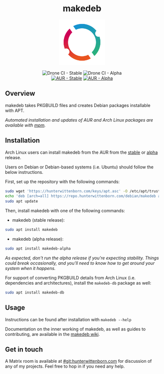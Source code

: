 <h1 align="center">makedeb</h1>
<p align="center"><img src="assets/logo.png" width="150"></p>
<div align="center">
<img alt="Drone CI - Stable" src="https://img.shields.io/drone/build/hwittenborn/makedeb/stable?label=stable&server=https%3A%2F%2Fdrone.hunterwittenborn.com">
<img alt="Drone CI - Alpha" src="https://img.shields.io/drone/build/hwittenborn/makedeb/alpha?label=alpha&server=https%3A%2F%2Fdrone.hunterwittenborn.com">
</div>
<div align="center">
<a href="https://aur.archlinux.org/packages/makedeb/"><img alt="AUR - Stable" src="https://img.shields.io/badge/AUR-stable-informational"></a>
<a href="https://aur.archlinux.org/packages/makedeb-alpha/"><img alt="AUR - Alpha" src="https://img.shields.io/badge/AUR-alpha-informational"></a>
</div>


## Overview ##
makedeb takes PKGBUILD files and creates Debian packages installable with APT.

*Automated installation and updates of AUR and Arch Linux packages are available with [mpm](https://github.com/hwittenborn/mpm).*

## Installation ##
Arch Linux users can install makedeb from the AUR from the [stable](https://aur.archlinux.org/packages/makedeb/) or [alpha](https://aur.archlinux.org/packages/makedeb-alpha/) release.

Users on Debian or Debian-based systems (i.e. Ubuntu) should follow the below instructions.

First, set up the repository with the following commands:
```sh
sudo wget 'https://hunterwittenborn.com/keys/apt.asc' -O /etc/apt/trusted.gpg.d/hwittenborn.asc
echo 'deb [arch=all] https://repo.hunterwittenborn.com/debian/makedeb any main' | sudo tee /etc/apt/sources.list.d/makedeb.list
sudo apt update
```
Then, install makedeb with one of the following commands:
- makedeb (stable release):
```sh
sudo apt install makedeb
```
- makedeb (alpha release):
```sh
sudo apt install makedeb-alpha
```

*As expected, don't run the alpha release if you're expecting stability. Things could break occasionally, and you'll need to know how to get around your system when it happens.*

For support of converting PKGBUILD details from Arch Linux (i.e. dependencies and architectures), install the `makedeb-db` package as well:
```sh
sudo apt install makedeb-db
```


## Usage ##
Instructions can be found after installation with `makedeb --help`

Documentation on the inner working of makedeb, as well as guides to contributing, are available in the [makedeb wiki](https://github.com/hwittenborn/makedeb/wiki).

## Get in touch ##
A Matrix room is available at [#git:hunterwittenborn.com](https://matrix.to/#/#git:hunterwittenborn.com) for discussion of any of my projects. Feel free to hop in if you need any help.

